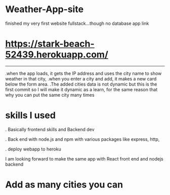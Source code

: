 # Weather-App-site
 finished my very first website fullstack...though no database
 app link <h1>https://stark-beach-52439.herokuapp.com/</h1>
 <hr>
 <p>.when the app loads, it gets the IP address and uses the city name to show weather in that city,
    .when you enter a city and add, it makes a new card below the form area.
    .The added cities data is not dynamic but this is the first commit so I will make it dynamic as a learn, for the same reason that why you can put the same city many times
  
</p>
<h1>skills I used</h1>
<p>. Basically frontend skills and Backend dev </p>
<p>. Back end with node.js and npm with various packages like express, http, </p>
<p>. deploy webapp to heroku</p>

<p>I am looking forward to make the same app with React front end and nodejs backend  </p>

<h1>Add as many cities you can</h1>
